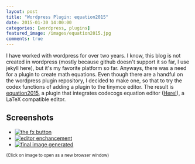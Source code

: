 ```yaml
---
layout: post
title: "Wordpress Plugin: equation2015"
date: 2015-01-30 14:00:00
categories: [wordpress, plugins]
featured_image: /images/equation2015.jpg
comments: true
---
```


I have worked with wordpress for over two years. I know, this blog is not created in wordpress (mostly because github doesn't support it so far, I use jekyll here), but it's my favorite platform so far. Anyways, there was a need for a plugin to create math equations. Even though there are a handful on the wordpress plugin repository, I decided to make one, so that to try the codex functions of adding a plugin to the tinymce editor. The result is <a href="https://github.com/ditikos/equation2015" target="_new">equation2015</a>, a plugin that integrates codecogs equation editor (<a href="https://latex.codecogs.com/" target="_new">Here!</a>), a LaTeX compatible editor.

## Screenshots

<div class="gallery">
<ul>
<li><a href="{{ site.url }}/images/equation2015/001.jpg" target="_new"><img src="{{ site.url }}/images/equation2015/001.jpg" alt="the fx button"/></a></li>
<li><a href="{{ site.url }}/images/equation2015/002.jpg" target="_new"><img src="{{ site.url }}/images/equation2015/002.jpg" alt="editor enchancement"/></a></li>
<li><a href="{{ site.url }}/images/equation2015/003.jpg" target="_new"><img src="{{ site.url }}/images/equation2015/003.jpg" alt="final image generated"/></a></li>
</ul>
<small>(Click on image to open as a new browser window)</small>
</div>